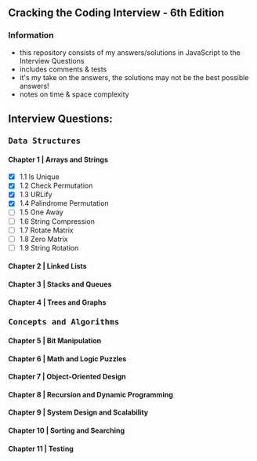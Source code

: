 ## Cracking the Coding Interview - 6th Edition
### Information
- this repository consists of my answers/solutions in JavaScript to the Interview Questions
- includes comments & tests
- it's my take on the answers, the solutions may not be the best possible answers!
- notes on time & space complexity

## Interview Questions:
### <kbd>Data Structures</kbd>
#### Chapter 1 | Arrays and Strings
- [x] 1.1 Is Unique
- [x] 1.2 Check Permutation
- [x] 1.3 URLify
- [x] 1.4 Palindrome Permutation
- [ ] 1.5 One Away
- [ ] 1.6 String Compression
- [ ] 1.7 Rotate Matrix
- [ ] 1.8 Zero Matrix
- [ ] 1.9 String Rotation

#### Chapter 2 | Linked Lists

#### Chapter 3 | Stacks and Queues

#### Chapter 4 | Trees and Graphs

### <kbd>Concepts and Algorithms</kbd>

#### Chapter 5 | Bit Manipulation

#### Chapter 6 | Math and Logic Puzzles

#### Chapter 7 | Object-Oriented Design

#### Chapter 8 | Recursion and Dynamic Programming

#### Chapter 9 | System Design and Scalability

#### Chapter 10 | Sorting and Searching

#### Chapter 11 | Testing
